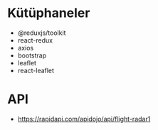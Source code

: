 # Kütüphaneler

- @reduxjs/toolkit
- react-redux
- axios
- bootstrap
- leaflet
- react-leaflet

# API

- https://rapidapi.com/apidojo/api/flight-radar1